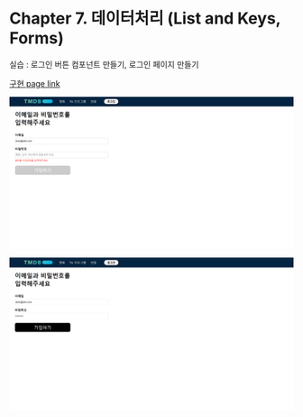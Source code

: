 # Chapter 7. 데이터처리 (List and Keys, Forms)

실습 : 로그인 버튼 컴포넌트 만들기, 로그인 페이지 만들기  

[구현 page link](https://promleepracticech7.netlify.app/)  

![구현 image](sources/result1.png)  

![구현 image](sources/result2.png)  